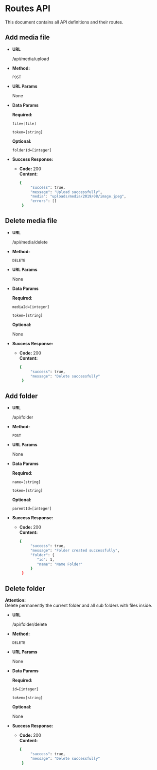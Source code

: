 # Routes API

This document contains all API definitions and their routes.

**Add media file**
----
      
* **URL**

    /api/media/upload

* **Method:**

    `POST`
  
* **URL Params**

    None

* **Data Params**

    **Required:**

    `file=[file]`
    
    `token=[string]`

    **Optional:**
    
    `folderId=[integer]`

* **Success Response:**

  * **Code:** 200  
    **Content:** 
    
    ```bash
    {
         "success": true, 
         "message": "Upload successfully",
         "media": "uploads/media/2019/08/image.jpeg",
         "errors": []
     }
    ```


**Delete media file**
----
      
* **URL**

    /api/media/delete

* **Method:**

    `DELETE`
  
* **URL Params**

    None

* **Data Params**

    **Required:**
    
    `mediaId=[integer]`
    
    `token=[string]`

    **Optional:**
    
    None

* **Success Response:**

  * **Code:** 200  
    **Content:** 
    
    ```bash
    {
         "success": true, 
         "message": "Delete successfully"
     }
    ```


**Add folder**
----
      
* **URL**

    /api/folder

* **Method:**

    `POST`
  
* **URL Params**

    None

* **Data Params**

    **Required:**
    
    `name=[string]`
    
    `token=[string]`

    **Optional:**
    
    `parentId=[integer]`

* **Success Response:**

  * **Code:** 200  
    **Content:** 
    
    ```bash
    {
         "success": true, 
         "message": "Folder created successfully",
         "folder": {
            "id": 1,
            "name": "Name Folder"
         }
     }
    ```


**Delete folder**
----
**Attention:**  
Delete permanently the current folder and all sub folders with files inside.      
      
* **URL**

    /api/folder/delete

* **Method:**

    `DELETE`
  
* **URL Params**

    None

* **Data Params**

    **Required:**
    
    `id=[integer]`
    
    `token=[string]`

    **Optional:**
    
    None

* **Success Response:**

  * **Code:** 200  
    **Content:** 
    
    ```bash
    {
         "success": true, 
         "message": "Delete successfully"
     }
    ```
